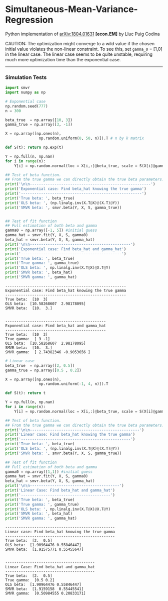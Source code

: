 
# Simultaneous-Mean-Variance-Regression

Python implementation of [arXiv:1804.01631](https://arxiv.org/abs/1804.01631) **[econ.EM]** by Lluc Puig Codina

CAUTION: The optimization might converge to a wild value if the chosen initial value violates the non-linear constraint. To see this, set `gamma_0` = [1,0]  in the linear case. The linear case seems to be quite unstable, requiring much more optimization time than the exponential case.

---

### Simulation Tests


```python
import smvr
import numpy as np
```


```python
# Exponential case
np.random.seed(777)
n = 300

beta_true  = np.array([10, 3])
gamma_true = np.array([3, -1]) 

X = np.array([np.ones(n),
               np.random.uniform(0, 50, n)]).T # n by k matrix

def S(t): return np.exp(t)

Y = np.full(n, np.nan)
for i in range(n):
    Y[i] = np.random.normal(loc = X[i,:]@beta_true, scale = S(X[i]@gamma_true))

## Test of beta function.
## From the true gamma we can directly obtain the true beta parameters.
print('\n\n------------------------------------------------------')
print('Exponential case: Find beta_hat knowing the true gamma')
print('------------------------------------------------------')
print('True beta: ', beta_true)
print('OLS beta: ', (np.linalg.inv(X.T@X)@(X.T)@Y))
print('SMVR beta: ', smvr.beta(Y, X, S, gamma_true))


## Test of fit function
## Full estimation of both beta and gamma
gamma0 = np.array([-1, 5]) #initial guess
gamma_hat = smvr.fit(Y, X, S, gamma0)
beta_hat = smvr.beta(Y, X, S, gamma_hat)
print('\n\n---------------------------------------------')
print('Exponential case: Find beta_hat and gamma_hat')
print('---------------------------------------------')
print('True beta: ', beta_true)
print('True gamma: ', gamma_true) 
print('OLS beta: ', np.linalg.inv(X.T@X)@X.T@Y) 
print('SMVR beta: ', beta_hat)
print('SMVR gamma: ', gamma_hat)
```

    
    
    ------------------------------------------------------
    Exponential case: Find beta_hat knowing the true gamma
    ------------------------------------------------------
    True beta:  [10  3]
    OLS beta:  [10.58268607  2.98178095]
    SMVR beta:  [10.  3.]
    
    
    ---------------------------------------------
    Exponential case: Find beta_hat and gamma_hat
    ---------------------------------------------
    True beta:  [10  3]
    True gamma:  [ 3 -1]
    OLS beta:  [10.58268607  2.98178095]
    SMVR beta:  [10.  3.]
    SMVR gamma:  [ 2.74382346 -0.9053656 ]
    


```python
# Linear case
beta_true  = np.array([2, 0.5])
gamma_true = np.array([0.5 , 0.2]) 

X = np.array([np.ones(n),
               np.random.uniform(-1, 4, n)]).T

def S(t): return t

Y = np.full(n, np.nan)
for i in range(n):
    Y[i] = np.random.normal(loc = X[i,:]@beta_true, scale = S(X[i]@gamma_true))

## Test of beta function.
## From the true gamma we can directly obtain the true beta parameters.
print('\n\n-------------------------------------------------')
print('Linear case: Find beta_hat knowing the true gamma')
print('-------------------------------------------------')
print('True beta: ', beta_true)
print('OLS beta: ', (np.linalg.inv(X.T@X)@(X.T)@Y))
print('SMVR beta: ', smvr.beta(Y, X, S, gamma_true))

## Test of fit function
## Full estimation of both beta and gamma
gamma0 = np.array([1,1]) #initial guess
gamma_hat = smvr.fit(Y, X, S, gamma0)
beta_hat = smvr.beta(Y, X, S, gamma_hat)
print('\n\n----------------------------------------')
print('Linear Case: Find beta_hat and gamma_hat')
print('----------------------------------------')
print('True beta: ', beta_true)
print('True gamma: ', gamma_true) 
print('OLS beta: ', np.linalg.inv(X.T@X)@X.T@Y) 
print('SMVR beta: ', beta_hat)
print('SMVR gamma: ', gamma_hat)
```

    
    
    -------------------------------------------------
    Linear case: Find beta_hat knowing the true gamma
    -------------------------------------------------
    True beta:  [2.  0.5]
    OLS beta:  [1.90964476 0.55846447]
    SMVR beta:  [1.91575771 0.55455647]
    
    
    ----------------------------------------
    Linear Case: Find beta_hat and gamma_hat
    ----------------------------------------
    True beta:  [2.  0.5]
    True gamma:  [0.5 0.2]
    OLS beta:  [1.90964476 0.55846447]
    SMVR beta:  [1.9159158  0.55445541]
    SMVR gamma:  [0.50984555 0.20833171]
    
